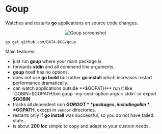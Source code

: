 # Goup

Watches and restarts **go** applications on source code changes.

<p align="center"><img
src="https://cloud.githubusercontent.com/assets/132389/21023210/4067787a-bd88-11e6-8f0f-bffb4434f5cc.png"
alt="Goup screenshot" /></p>

    go get github.com/DATA-DOG/goup

Main features:
- just run **goup** where your main package is.
- forwards **stdin** and all command line arguments.
- **goup** itself has no options.
- does not use **go build** but rather **go install** which increases
  restart performance dramatically.
- can watch applications outside **$GOPATH** run it like
  `GOBIN=$GOPATH/bin goup -my-cmd-option args < stdin` or export
  **$GOBIN**
- tracks all dependent non **$GOROOT** packages, including all in
  **$GOPATH**, except in `vendor` directories.
- restarts only if **go install** was successful, so you do not have
  failed state.
- is about **200 loc** simple to copy and adapt to your custom needs.

